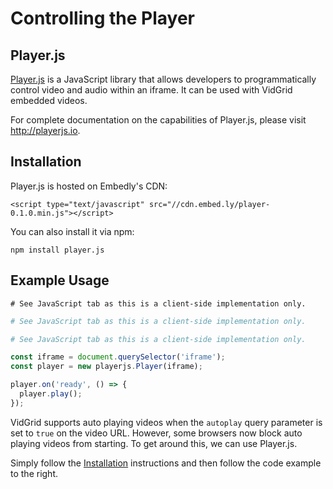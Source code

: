 # Controlling the Player

## Player.js

<a href="http://playerjs.io/" target="_blank">Player.js</a> is a JavaScript library that allows developers to programmatically control video and audio within an iframe. It can be used with VidGrid embedded videos.

For complete documentation on the capabilities of Player.js, please visit <a href="http://playerjs.io/" target="_blank">http://playerjs.io</a>.

## Installation

Player.js is hosted on Embedly's CDN:

`<script type="text/javascript" src="//cdn.embed.ly/player-0.1.0.min.js"></script>`

You can also install it via npm:

`npm install player.js`

## Example Usage

```shell
# See JavaScript tab as this is a client-side implementation only.
```

```ruby
# See JavaScript tab as this is a client-side implementation only.
```

```python
# See JavaScript tab as this is a client-side implementation only.
```

```javascript
const iframe = document.querySelector('iframe');
const player = new playerjs.Player(iframe);

player.on('ready', () => {
  player.play();
});
```

VidGrid supports auto playing videos when the `autoplay` query parameter is set to `true` on the video URL. However, some browsers now block auto playing videos from starting. To get around this, we can use Player.js.

Simply follow the [Installation](#installation) instructions and then follow the code example to the right.